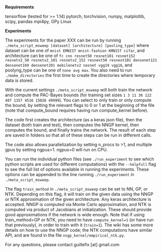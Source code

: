 

__Requirements__

tensorflow (tested for >= 1.14)
pytorch, torchvision,
numpy, matplotlib, scipy, pandas
mpi4py,
GPy
Linux

__Experiments__

The experiments for the paper XXX can be run by running `./meta_script_msweep [dataset] [architecture] [pooling_type]` where dataset can be one of `mnist EMNIST mnist-fashion KMNIST cifar`, and architecture can be one of `fc cnn resnet50 resnet101 resnet152 resnetv2_50 resnetv2_101 resnetv2_152 resnext50 resnext101 densenet121 densenet169 densenet201 mobilenetv2 nasnet vgg19 vgg16`, and poolyng_type can be one of `none avg max`. You also need to run `./make_directories` the first time to create the directories where temporary data is stored.

With the current settings `./meta_script_msweep` will both train the network and compute the PAC-Bayes bounds (for training set sizes `1 3 11 36 122 407 1357 4516 15026 49999`). You can select to only train or only compute the bound, by setting the relevant flags to 0 or 1 at the beginning of the file (note that compute_bound requires having run compute_kernel before).

The code first creates the architecture (as a keras json file), then the dataset (both train and test), then computes the NNGP kernel, then computes the bound, and finally trains the network. The result of each step are saved in folders so that all of these steps can be run in different calls.

The code also allows parallelization by setting n_procs to >1, and multiple gpus by setting ngpus>1. ngpus=0 will run on CPU.

You can run the individual python files (see `./run_experiment` to see which python scripts are used for different computations) with the `--helpfull` flag to see the full list of options available in running the experiments. These options can be appended to the line running `./run_experiment` in `./meta_script_msweep`.

The flag `train_method` in `./meta_script_msweep` can be set to NN, GP, or NTK. Depending on this flag, it will train on the given data using the NNGP or NTK approximation of the given architecture. Any keras architecture is accepted. NNGP is computed via Monte Carlo approximation, and NTK is computed via product of Jacobians at initialization. These should provide good approximations if the network is wide enough. Note that if using train_method=GP or NTK, you need to have `compute_kernel=1` (or have run that previously), in order to train with it (`train=1`). The wiki has some more details on how to use the NNGP code; the NTK computations have similar API, and are found in the file `nngp_kernel/empirical_ntk.py`.

For any questions, please contact guillefix [at] gmail.com
